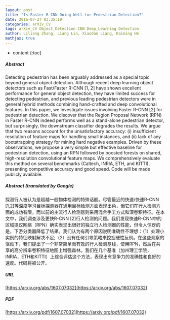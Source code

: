 ```yaml
---
layout: post
title: "Is Faster R-CNN Doing Well for Pedestrian Detection?"
date: 2016-07-27 03:35:19
categories: arXiv_CV
tags: arXiv_CV Object_Detection CNN Deep_Learning Detection
author: Liliang Zhang, Liang Lin, Xiaodan Liang, Kaiming He
mathjax: true
---
```


* content
{:toc}

##### Abstract
Detecting pedestrian has been arguably addressed as a special topic beyond general object detection. Although recent deep learning object detectors such as Fast/Faster R-CNN [1, 2] have shown excellent performance for general object detection, they have limited success for detecting pedestrian, and previous leading pedestrian detectors were in general hybrid methods combining hand-crafted and deep convolutional features. In this paper, we investigate issues involving Faster R-CNN [2] for pedestrian detection. We discover that the Region Proposal Network (RPN) in Faster R-CNN indeed performs well as a stand-alone pedestrian detector, but surprisingly, the downstream classifier degrades the results. We argue that two reasons account for the unsatisfactory accuracy: (i) insufficient resolution of feature maps for handling small instances, and (ii) lack of any bootstrapping strategy for mining hard negative examples. Driven by these observations, we propose a very simple but effective baseline for pedestrian detection, using an RPN followed by boosted forests on shared, high-resolution convolutional feature maps. We comprehensively evaluate this method on several benchmarks (Caltech, INRIA, ETH, and KITTI), presenting competitive accuracy and good speed. Code will be made publicly available.

##### Abstract (translated by Google)
探测行人被认为是超越一般物体检测的特殊话题。尽管最近的快速/快速R-CNN [1,2]等深度学习目标探测器在通用目标检测方面表现出色，但它们在行人检测方面的成功有限，而以前的主流行人检测器则采用混合手工方式和深卷积特征。在本文中，我们调查涉及更快R-CNN [2]行人检测的问题。我们发现快速R-CNN中的区域提议网络（RPN）确实表现出很好的独立行人检测器的性能，但令人惊讶的是，下游分类器降低了结果。我们认为有两个原因说明准确性不理想：（1）处理小实例的特征映射解决不足;（2）没有任何引导策略来挖掘硬性反例。在这些观察的驱动下，我们提出了一个非常简单而有效的行人检测基线，使用RPN，然后在共享的高分辨率卷积特征地图上增强森林。我们在几个基准（加州理工学院，INRIA，ETH和KITTI）上综合评估这个方法，表现出有竞争力的准确性和良好的速度。代码将被公开。

##### URL
[https://arxiv.org/abs/1607.07032](https://arxiv.org/abs/1607.07032)

##### PDF
[https://arxiv.org/pdf/1607.07032](https://arxiv.org/pdf/1607.07032)

